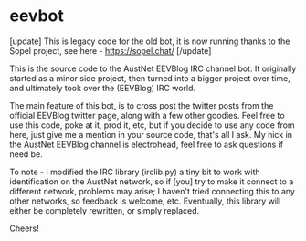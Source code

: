# eevbot

[update]
This is legacy code for the old bot, it is now running thanks to the Sopel project, see here - https://sopel.chat/
[/update]

This is the source code to the AustNet EEVBlog IRC channel bot. It originally started as a minor side project, then turned into a bigger project over time, and ultimately took over the (EEVBlog) IRC world.

The main feature of this bot, is to cross post the twitter posts from the official EEVBlog twitter page, along with a few other goodies. Feel free to use this code, poke at it, prod it, etc, but if you decide to use any code from here, just give me a mention in your source code, that's all I ask. My nick in the AustNet EEVBlog channel is electrohead, feel free to ask questions if need be.

To note - I modified the IRC library (irclib.py) a tiny bit to work with identification on the AustNet network, so if [you] try to make it connect to a different network, problems may arise; I haven't tried connecting this to any other networks, so feedback is welcome, etc. Eventually, this library will either be completely rewritten, or simply replaced.

Cheers!

